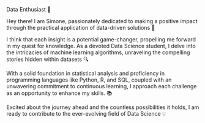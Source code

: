 Data Enthusiast 🚀 

Hey there! I am Simone, passionately dedicated to making a positive impact through the practical application of data-driven solutions 👋

I think that each insight is a potential game-changer, propelling me forward in my quest for knowledge. As a devoted Data Science student, I delve into the intricacies of machine learning algorithms, unraveling the compelling stories hidden within datasets 🔍 

With a solid foundation in statistical analysis and proficiency in programming languages like Python, R, and SQL, coupled with an unwavering commitment to continuous learning, I approach each challenge as an opportunity to enhance my skills.  📚 

Excited about the journey ahead and the countless possibilities it holds, I am ready to contribute to the ever-evolving field of Data Science 💡
